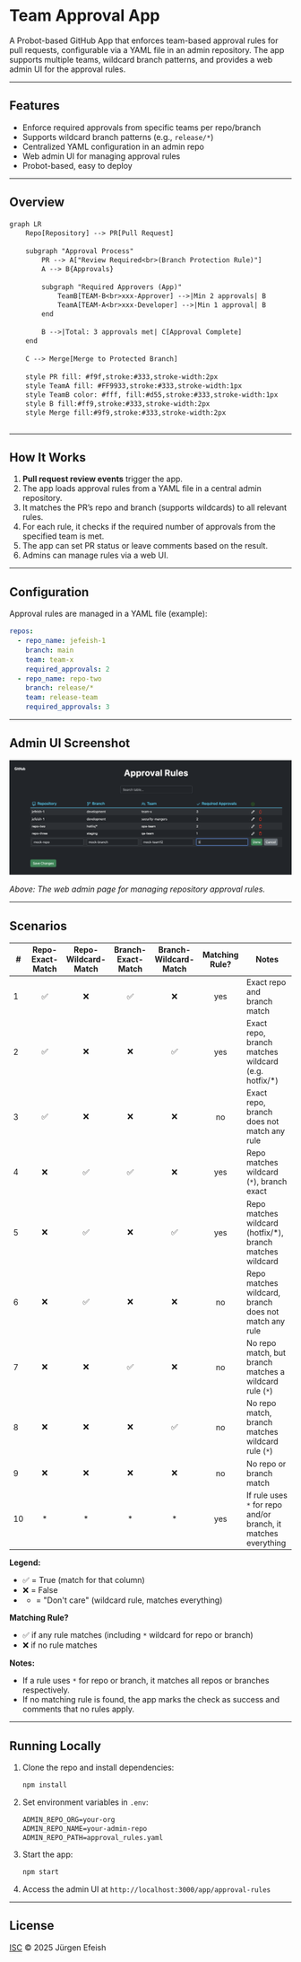 # Team Approval App

A Probot-based GitHub App that enforces team-based approval rules for pull requests, configurable via a YAML file in an admin repository. The app supports multiple teams, wildcard branch patterns, and provides a web admin UI for the approval rules.

---

## Features

- Enforce required approvals from specific teams per repo/branch
- Supports wildcard branch patterns (e.g., `release/*`)
- Centralized YAML configuration in an admin repo
- Web admin UI for managing approval rules
- Probot-based, easy to deploy

---

## Overview

```mermaid
graph LR
    Repo[Repository] --> PR[Pull Request]
    
    subgraph "Approval Process"
        PR --> A["Review Required<br>(Branch Protection Rule)"]
        A --> B{Approvals}
        
        subgraph "Required Approvers (App)"
            TeamB[TEAM-B<br>xxx-Approver] -->|Min 2 approvals| B
            TeamA[TEAM-A<br>xxx-Developer] -->|Min 1 approval| B
        end
        
        B -->|Total: 3 approvals met| C[Approval Complete]
    end
    
    C --> Merge[Merge to Protected Branch]
    
    style PR fill: #f9f,stroke:#333,stroke-width:2px
    style TeamA fill: #FF9933,stroke:#333,stroke-width:1px
    style TeamB color: #fff, fill:#d55,stroke:#333,stroke-width:1px
    style B fill:#ff9,stroke:#333,stroke-width:2px
    style Merge fill:#9f9,stroke:#333,stroke-width:2px
    
```

---

## How It Works

1. **Pull request review events** trigger the app.
2. The app loads approval rules from a YAML file in a central admin repository.
3. It matches the PR’s repo and branch (supports wildcards) to all relevant rules.
4. For each rule, it checks if the required number of approvals from the specified team is met.
5. The app can set PR status or leave comments based on the result.
6. Admins can manage rules via a web UI.

---

## Configuration

Approval rules are managed in a YAML file (example):

```yaml
repos:
  - repo_name: jefeish-1
    branch: main
    team: team-x
    required_approvals: 2
  - repo_name: repo-two
    branch: release/*
    team: release-team
    required_approvals: 3
```

---

## Admin UI Screenshot

![Admin UI Screenshot](docs/images/admin-screen-edit.png)

*Above: The web admin page for managing repository approval rules.*

---

## Scenarios

| #  | Repo-Exact-Match | Repo-Wildcard-Match | Branch-Exact-Match | Branch-Wildcard-Match | Matching Rule? | Notes                                                                                   |
|----|:---------------:|:-------------------:|:------------------:|:--------------------:|:--------------:|-----------------------------------------------------------------------------------------|
| 1  | ✅              | ❌                  | ✅                 | ❌                   | yes            | Exact repo and branch match                                                             |
| 2  | ✅              | ❌                  | ❌                 | ✅                   | yes            | Exact repo, branch matches wildcard (e.g. hotfix/*)                                     |
| 3  | ✅              | ❌                  | ❌                 | ❌                   | no             | Exact repo, branch does not match any rule                                              |
| 4  | ❌              | ✅                  | ✅                 | ❌                   | yes            | Repo matches wildcard (`*`), branch exact                                               |
| 5  | ❌              | ✅                  | ❌                 | ✅                   | yes            | Repo matches wildcard (hotfix/*), branch matches wildcard                               |
| 6  | ❌              | ✅                  | ❌                 | ❌                   | no             | Repo matches wildcard, branch does not match any rule                                   |
| 7  | ❌              | ❌                  | ✅                 | ❌                   | no            | No repo match, but branch matches a wildcard rule (`*`)                                 |
| 8  | ❌              | ❌                  | ❌                 | ✅                   | no            | No repo match, branch matches wildcard rule (`*`)                                       |
| 9  | ❌              | ❌                  | ❌                 | ❌                   | no             | No repo or branch match                                                                 |
| 10 | *              | *                   | *                  | *                    | yes            | If rule uses `*` for repo and/or branch, it matches everything                          |

**Legend:**  
- ✅ = True (match for that column)  
- ❌ = False  
- * = "Don't care" (wildcard rule, matches everything)

**Matching Rule?**  
- ✅ if any rule matches (including `*` wildcard for repo or branch)
- ❌ if no rule matches

**Notes:**  
- If a rule uses `*` for repo or branch, it matches all repos or branches respectively.
- If no matching rule is found, the app marks the check as success and comments that no rules apply.

---

## Running Locally

1. Clone the repo and install dependencies:
   ```sh
   npm install
   ```

2. Set environment variables in `.env`:
   ```
   ADMIN_REPO_ORG=your-org
   ADMIN_REPO_NAME=your-admin-repo
   ADMIN_REPO_PATH=approval_rules.yaml
   ```

3. Start the app:
   ```sh
   npm start
   ```

4. Access the admin UI at `http://localhost:3000/app/approval-rules`

---

## License

[ISC](LICENSE) © 2025 Jürgen Efeish

